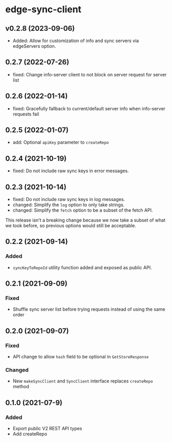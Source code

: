 # edge-sync-client

## v0.2.8 (2023-09-06)

- Added: Allow for customization of info and sync servers via edgeServers option.

## 0.2.7 (2022-07-26)

- fixed: Change info-server client to not block on server request for server list

## 0.2.6 (2022-01-14)

- fixed: Gracefully fallback to current/default server info when info-server requests fail

## 0.2.5 (2022-01-07)

- add: Optional `apiKey` parameter to `createRepo`

## 0.2.4 (2021-10-19)

- fixed: Do not include raw sync keys in error messages.

## 0.2.3 (2021-10-14)

- fixed: Do not include raw sync keys in log messages.
- changed: Simplify the `log` option to only take strings.
- changed: Simplify the `fetch` option to be a subset of the fetch API.

This release isn't a breaking change because we now take a subset of what we took before, so previous options would still be acceptable.

## 0.2.2 (2021-09-14)

### Added

- `syncKeyToRepoId` utility function added and exposed as public API.

## 0.2.1 (2021-09-09)

### Fixed

- Shuffle sync server list before trying requests instead of using the same order

## 0.2.0 (2021-09-07)

### Fixed

- API change to allow `hash` field to be optional in `GetStoreResponse`

### Changed

- New `makeSyncClient` and `SyncClient` interface replaces `createRepo` method

## 0.1.0 (2021-07-9)

### Added

- Export public V2 REST API types
- Add createRepo
